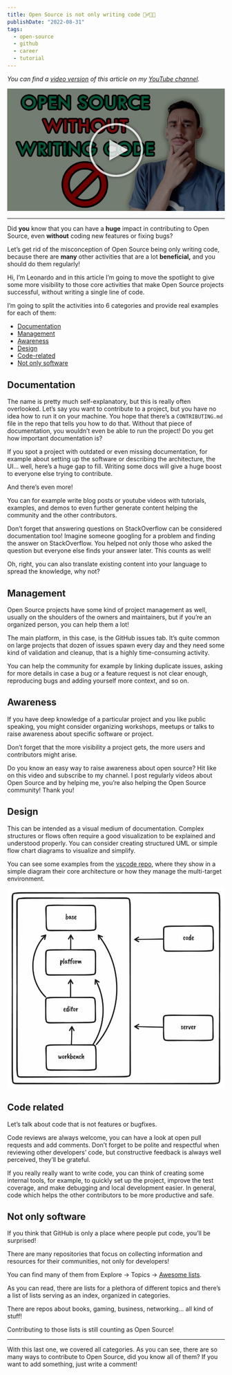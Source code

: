 ```yaml
---
title: Open Source is not only writing code 🙅‍♂️🧑‍💻
publishDate: "2022-08-31"
tags:
  - open-source
  - github
  - career
  - tutorial
---
```


_You can find a [video version](https://youtu.be/NEzYE1-37SA) of this article on my [YouTube channel](https://www.youtube.com/channel/UC-KqnO3ez7vF-kyIQ_22rdA)._

[![YouTube Video](./preview.jpeg)](https://youtu.be/NEzYE1-37SA)

---

Did **you** know that you can have a **huge** impact in contributing to Open Source, even **without** coding new features or fixing bugs?

Let’s get rid of the misconception of Open Source being only writing code, because there are **many** other activities that are a lot **beneficial,** and you should do them regularly!

Hi, I’m Leonardo and in this article I’m going to move the spotlight to give some more visibility to those core activities that make Open Source projects successful, without writing a single line of code.

I’m going to split the activities into 6 categories and provide real examples for each of them:

- [Documentation](#documentation)
- [Management](#management)
- [Awareness](#awareness)
- [Design](#design)
- [Code-related](#code-related)
- [Not only software](#not-only-software)

## Documentation

The name is pretty much self-explanatory, but this is really often overlooked. Let’s say you want to contribute to a project, but you have no idea how to run it on your machine. You hope that there’s a `CONTRIBUTING.md` file in the repo that tells you how to do that. Without that piece of documentation, you wouldn’t even be able to run the project! Do you get how important documentation is?

If you spot a project with outdated or even missing documentation, for example about setting up the software or describing the architecture, the UI… well, here’s a huge gap to fill. Writing some docs will give a huge boost to everyone else trying to contribute.

And there’s even more!

You can for example write blog posts or youtube videos with tutorials, examples, and demos to even further generate content helping the community and the other contributors.

Don’t forget that answering questions on StackOverflow can be considered documentation too! Imagine someone googling for a problem and finding the answer on StackOverflow. You helped not only those who asked the question but everyone else finds your answer later. This counts as well!

Oh, right, you can also translate existing content into your language to spread the knowledge, why not?

## Management

Open Source projects have some kind of project management as well, usually on the shoulders of the owners and maintainers, but if you’re an organized person, you can help them a lot!

The main platform, in this case, is the GitHub issues tab. It’s quite common on large projects that dozen of issues spawn every day and they need some kind of validation and cleanup, that is a highly time-consuming activity.

You can help the community for example by linking duplicate issues, asking for more details in case a bug or a feature request is not clear enough, reproducing bugs and adding yourself more context, and so on.

## Awareness

If you have deep knowledge of a particular project and you like public speaking, you might consider organizing workshops, meetups or talks to raise awareness about specific software or project.

Don’t forget that the more visibility a project gets, the more users and contributors might arise.

Do you know an easy way to raise awareness about open source? Hit like on this video and subscribe to my channel. I post regularly videos about Open Source and by helping me, you’re also helping the Open Source community! Thank you!

## Design

This can be intended as a visual medium of documentation. Complex structures or flows often require a good visualization to be explained and understood properly. You can consider creating structured UML or simple flow chart diagrams to visualize and simplify.

You can see some examples from the [vscode repo](https://github.com/microsoft/vscode/wiki/Source-Code-Organization), where they show in a simple diagram their core architecture or how they manage the multi-target environment.

![vscode structure](./vscode.png)

## Code related

Let’s talk about code that is not features or bugfixes.

Code reviews are always welcome, you can have a look at open pull requests and add comments. Don’t forget to be polite and respectful when reviewing other developers’ code, but constructive feedback is always well perceived, they’ll be grateful.

If you really really want to write code, you can think of creating some internal tools, for example, to quickly set up the project, improve the test coverage, and make debugging and local development easier. In general, code which helps the other contributors to be more productive and safe.

## Not only software

If you think that GitHub is only a place where people put code, you’ll be surprised!

There are many repositories that focus on collecting information and resources for their communities, not only for developers!

You can find many of them from Explore -> Topics -> [Awesome lists](https://github.com/topics/awesome).

As you can read, there are lists for a plethora of different topics and there’s a list of lists serving as an index, organized in categories.

There are repos about books, gaming, business, networking… all kind of stuff!

Contributing to those lists is still counting as Open Source!

---

With this last one, we covered all categories. As you can see, there are so many ways to contribute to Open Source, did you know all of them? If you want to add something, just write a comment!
